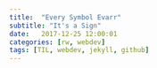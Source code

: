```yaml
---
title:  "Every Symbol Evarr"
subtitle: "It's a Sign"
date:   2017-12-25 12:00:01
categories: [rw, webdev]
tags: [TIL, webdev, jekyll, github]
---
```

